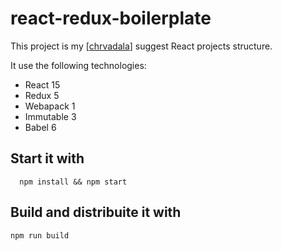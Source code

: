 # react-redux-boilerplate

This project is my [[chrvadala](https://github.com/chrvadala)] suggest React projects structure.

It use the following technologies:
 - React 15
 - Redux 5
 - Webapack 1
 - Immutable 3
 - Babel 6

## Start it with
```
  npm install && npm start
```

## Build and distribuite it with
```
npm run build
```

